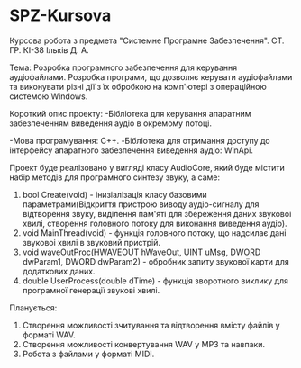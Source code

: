 # SPZ-Kursova
Курсова робота з предмета "Системне Програмне Забезпечення". СТ. ГР. КІ-38 Ільків Д. А.

Тема: Розробка програмного забезпечення для керування аудіофайлами. Розробка програми, що дозволяє керувати аудіофайлами та виконувати різні дії з їх обробкою на комп'ютері з операційною системою Windows.

Короткий опис проекту:
-Бібліотека для керування апаратним забезпеченням виведення аудіо в окремому потоці.

-Мова програмування: C++.
-Бібліотека для отримання доступу до інтерфейсу апаратного забезпечення виведення аудіо: WinApi.

Проект буде реалізовано у вигляді класу AudioCore, який буде містити набір методів для програмного синтезу звуку, а саме:

1. bool Create(void) - інизіалізація класу базовими параметрами(Відкриття пристрою виводу аудіо-сигналу для відтворення звуку, виділення пам'яті для збереження даних  звуковоі хвилі, створення головного потоку для виконання виведення аудіо).
2. void MainThread(void) - функція головного потоку, що надсилає дані звуковоі хвилі в звуковий пристрій.
3. void waveOutProc(HWAVEOUT hWaveOut, UINT uMsg, DWORD dwParam1, DWORD dwParam2) - обробник запиту звукової карти для додаткових даних.
4. double UserProcess(double dTime) - функція зворотного виклику для програмної генерації звукові хвилі.

Планується:
1. Створення можливості зчитування та відтворення вмісту файлів у форматі WAV.
2. Створення можливості конвертування WAV у MP3 та навпаки.
3. Робота з файлами у форматі MIDI.
